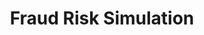 ---
title: Fraud Risk Simulation
description: >
  Monte Carlo engine for model risk limits with fast scenario sampling and
  automated sensitivity reports.
  <span class="card-ctas">
    <a href="https://github.com/you/your-repo" class="card-cta">View repo →</a>
    <a href="/projects/fraud-risk-simulation.qmd" class="card-cta secondary">Case study →</a>
  </span>
image: images/fraud-sim.png
categories: [AI, Risk, Python]
featured: true
---
